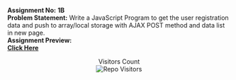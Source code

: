 **Assignment No:** **1B** <br/>
**Problem Statement:** Write a JavaScript Program to get the user registration data and push to 
array/local storage with AJAX POST method and data list in new page. <br/>
**Assignment Preview:** <br/>
[**Click Here**](https://youtu.be/1JyUYoubEtc)
<p align='center'>Visitors Count <br><img align="center" alt="Repo Visitors" src="https://profile-counter.glitch.me/Mahesh33217/count.svg"/></p>
